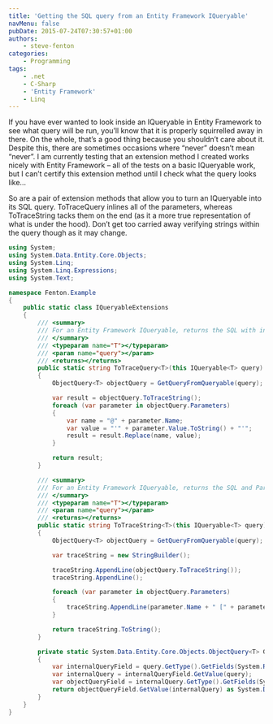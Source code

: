 ```yaml
---
title: 'Getting the SQL query from an Entity Framework IQueryable'
navMenu: false
pubDate: 2015-07-24T07:30:57+01:00
authors:
    - steve-fenton
categories:
    - Programming
tags:
    - .net
    - C-Sharp
    - 'Entity Framework'
    - Linq
---
```


If you have ever wanted to look inside an IQueryable in Entity Framework to see what query will be run, you’ll know that it is properly squirrelled away in there. On the whole, that’s a good thing because you shouldn’t care about it. Despite this, there are sometimes occasions where “never” doesn’t mean “never”. I am currently testing that an extension method I created works nicely with Entity Framework – all of the tests on a basic IQueryable work, but I can’t certify this extension method until I check what the query looks like…

So are a pair of extension methods that allow you to turn an IQueryable into its SQL query. ToTraceQuery inlines all of the parameters, whereas ToTraceString tacks them on the end (as it a more true representation of what is under the hood). Don’t get too carried away verifying strings within the query though as it may change.

```csharp
using System;
using System.Data.Entity.Core.Objects;
using System.Linq;
using System.Linq.Expressions;
using System.Text;

namespace Fenton.Example
{
    public static class IQueryableExtensions
    {
        /// <summary>
        /// For an Entity Framework IQueryable, returns the SQL with inlined Parameters.
        /// </summary>
        /// <typeparam name="T"></typeparam>
        /// <param name="query"></param>
        /// <returns></returns>
        public static string ToTraceQuery<T>(this IQueryable<T> query)
        {
            ObjectQuery<T> objectQuery = GetQueryFromQueryable(query);

            var result = objectQuery.ToTraceString();
            foreach (var parameter in objectQuery.Parameters)
            {
                var name = "@" + parameter.Name;
                var value = "'" + parameter.Value.ToString() + "'";
                result = result.Replace(name, value);
            }

            return result;
        }

        /// <summary>
        /// For an Entity Framework IQueryable, returns the SQL and Parameters.
        /// </summary>
        /// <typeparam name="T"></typeparam>
        /// <param name="query"></param>
        /// <returns></returns>
        public static string ToTraceString<T>(this IQueryable<T> query)
        {
            ObjectQuery<T> objectQuery = GetQueryFromQueryable(query);

            var traceString = new StringBuilder();

            traceString.AppendLine(objectQuery.ToTraceString());
            traceString.AppendLine();

            foreach (var parameter in objectQuery.Parameters)
            {
                traceString.AppendLine(parameter.Name + " [" + parameter.ParameterType.FullName + "] = " + parameter.Value);
            }

            return traceString.ToString();
        }

        private static System.Data.Entity.Core.Objects.ObjectQuery<T> GetQueryFromQueryable<T>(IQueryable<T> query)
        {
            var internalQueryField = query.GetType().GetFields(System.Reflection.BindingFlags.NonPublic | System.Reflection.BindingFlags.Instance).Where(f => f.Name.Equals("_internalQuery")).FirstOrDefault();
            var internalQuery = internalQueryField.GetValue(query);
            var objectQueryField = internalQuery.GetType().GetFields(System.Reflection.BindingFlags.NonPublic | System.Reflection.BindingFlags.Instance).Where(f => f.Name.Equals("_objectQuery")).FirstOrDefault();
            return objectQueryField.GetValue(internalQuery) as System.Data.Entity.Core.Objects.ObjectQuery<T>;
        }
    }
}
```